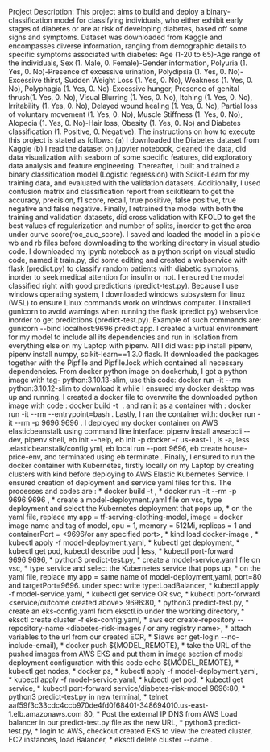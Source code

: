 Project Description: 
		This project aims to build and deploy a binary-classification model for classifying individuals, who either exhibit early stages of diabetes or are at risk of developing diabetes, based off some signs and symptoms. Dataset was downloaded from Kaggle and encompasses diverse information, ranging from demographic details to specific symptoms associated with diabetes: Age (1-20 to 65)-Age range of the individuals, Sex (1. Male, 0. Female)-Gender information, Polyuria (1. Yes, 0. No)-Presence of excessive urination, Polydipsia (1. Yes, 0. No)-Excessive thirst, Sudden Weight Loss (1. Yes, 0. No), Weakness (1. Yes, 0. No), Polyphagia (1. Yes, 0. No)-Excessive hunger, Presence of genital thrush(1. Yes, 0. No), Visual Blurring (1. Yes, 0. No), Itching (1. Yes, 0. No), Irritability (1. Yes, 0. No), Delayed wound healing (1. Yes, 0. No), Partial loss of voluntary movement (1. Yes, 0. No), Muscle Stiffness (1. Yes, 0. No), Alopecia (1. Yes, 0. No)-Hair loss, Obesity (1. Yes, 0. No) and Diabetes classification (1. Positive, 0. Negative).
		The instructions on how to execute this project is stated as follows: (a) I downloaded the Diabetes dataset from Kaggle (b) I read the dataset on jupyter notebook, cleaned the data, did data visualization with seaborn of some specific features, did exploratory data analysis and feature engineering. Thereafter, I built and trained a binary classification model (Logistic regression) with Scikit-Learn for my training data, and evaluated with the validation datasets. 
		Additionally, I used confusion matrix and classification report from scikitlearn to get the accuracy, precision, f1 score, recall, true positive, false positive, true negative and false negative. Finally, I retrained the model with both the training and validation datasets, did cross validation with KFOLD to get the best values of regularization and number of splits, inorder to get the area under curve score(roc_auc_score). I saved and loaded the model in a pickle wb and rb files before downloading to the working directory in visual studio code.
		I downloaded my ipynb notebook as a python script on visual studio code, named it train.py, did some editing and created a webservice with flask (predict.py) to classify random patients with diabetic symptoms, inorder to seek medical attention for insulin or not. I ensured the model classified right with good predictions (predict-test.py).
		Because I use windows operating system, I downloaded windows subsystem for linux (WSL) to ensure Linux commands work on windows computer. I installed gunicorn to avoid warnings when running the flask (predict.py) webservice inorder to get predictions (predict-test.py). Example of such commands are: gunicorn --bind localhost:9696 predict:app.
		I created a virtual environment for my model to include all its dependencies and run in isolation from everything else on my Laptop with pipenv. All I did was: pip install pipenv, pipenv install numpy, scikit-learn==1.3.0 flask. It downloaded the packages together with the Pipfile and Pipfile.lock which contained all necessary dependencies.
		From docker python image on dockerhub, I got a python image with tag- python:3.10.13-slim, use this code: docker run -it --rm python:3.10.12-slim to download it while I ensured my docker desktop was up and running. I created a docker file to overwrite the downloaded python image with code : docker build -t <image name> . and ran it as a container with : docker run -it --rm --entrypoint=bash <image-name>. Lastly, I ran the container with: docker run -it --rm -p 9696:9696 <image name>.
		I deployed my docker container on AWS elasticbeanstalk using command line interface: pipenv install awsebcli --dev, pipenv shell, eb init --help, eb init -p docker -r us-east-1 <any name>, ls -a, less .elasticbeanstalk/config.yml, eb local run --port 9696, eb create house-price-env, and terminated using eb terminate <specified name>.
		Finally, I ensured to run the docker container with Kubernetes, firstly locally on my Laptop by creating clusters with kind before deploying to AWS Elastic Kubernetes Service. I ensured creation of deployment and service yaml files for this. The processes and codes are : * docker build -t <name of docker-image and tag>, * docker run -it --rm -p 9696:9696 <name of docker-image and tag>, * create a model-deployment.yaml file on vsc, type deployment and select the Kubernetes deployment that pops up, * on the yaml file, replace my app = tf-serving-clothing-model, image = docker image name and tag of model, cpu = 1, memory = 512Mi, replicas = 1 and containerPort = <9696/or any specified port>, * kind load docker-image <specified image name and tag>, * kubectl apply -f model-deployment.yaml, * kubectl get deployment, * kubectl get pod, kubectl describe pod <specified pod-name from kubectl get pod> | less, * kubectl port-forward <specified name of pods> 9696:9696, * python3 predict-test.py, * create a model-service.yaml file on vsc, * type service and select the Kubernetes service that pops up, * on the yaml file, replace my app = same name of model-deployment,yaml, port=80 and targetPort=9696. under spec: write type:LoadBalancer, * kubectl apply -f model-service.yaml, * kubectl get service OR svc, * kubectl port-forward <service/outcome created above> 9696:80, * python3 predict-test.py, * create an eks-config.yaml from eksctl.io under the working directory, * eksctl create cluster -f eks-config.yaml, * aws ecr create-repository --repository-name <diabetes-risk-images / or any registry name>, * attach variables to the url from our created ECR, * $(aws ecr get-login --no-include-email), * docker push ${MODEL_REMOTE}, * take the URL of the pushed images from AWS EKS and put them in image section of model deployment configuration with this code echo ${MODEL_REMOTE}, * kubectl get nodes, * docker ps, * kubectl apply -f  model-deployment.yaml, * kubectl apply -f  model-service.yaml, * kubectl get pod, * kubectl get service, * kubectl port-forward service/diabetes-risk-model 9696:80, * python3 predict-test.py in new terminal, * telnet aaf59f3c33cdc4ccb970de4fd0f68401-348694010.us-east-1.elb.amazonaws.com 80, *  Post the external IP DNS from AWS Load balancer in our predict-test.py file as the new URL, * python3 predict-test.py, * login to AWS, checkout created EKS to view the created cluster, EC2 instances, load Balancer, * eksctl delete cluster --name <cluster name>.
